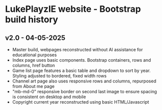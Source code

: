 # LukePlayzIE website - Bootstrap build history

## v2.0 - 04-05-2025
- Master build, webpages reconstructed without AI assistance for educational purposes
- Index page uses basic components. Bootstrap containers, rows and columns, href button
- Game list page features a basic table and dropdown to sort by year. Styling adjusted to bordered, fixed width rows
- Channel art page also uses responsive rows and columns, repurposed from About me page
- "mb-md-0" responsive border on second last image to ensure spacing is consistent on desktop and mobile
- Copyright current year reconstructed using basic HTML/Javascript
